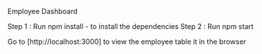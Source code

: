 Employee Dashboard

Step 1 : Run npm install   - to install the dependencies 
Step 2 : Run npm start 

Go to [http://localhost:3000] to view the employee table it in the browser